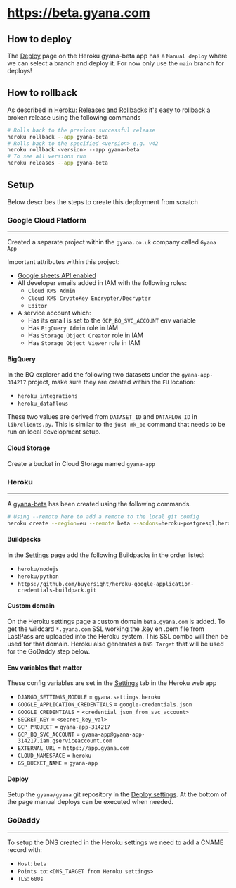 # https://beta.gyana.com

## How to deploy

The [Deploy](https://dashboard.heroku.com/apps/gyana-beta/deploy/github) page on the Heroku gyana-beta app has a `Manual deploy` where we can select a branch and deploy it. For now only use the `main` branch for deploys!

## How to rollback

As described in [Heroku: Releases and Rollbacks](https://blog.heroku.com/releases-and-rollbacks) it's easy to rollback a broken release using the following commands

```zsh
# Rolls back to the previous successful release
heroku rollback --app gyana-beta
# Rolls back to the specified <version> e.g. v42
heroku rollback <version> --app gyana-beta
# To see all versions run
heroku releases --app gyana-beta
```

## Setup

Below describes the steps to create this deployment from scratch

### Google Cloud Platform

---

Created a separate project within the `gyana.co.uk` company called `Gyana App`

Important attributes within this project:

- [Google sheets API enabled](https://console.cloud.google.com/marketplace/product/google/sheets.googleapis.com)
- All developer emails added in IAM with the following roles:
  - `Cloud KMS Admin`
  - `Cloud KMS CryptoKey Encrypter/Decrypter`
  - `Editor`
- A service account which:
  - Has its email is set to the `GCP_BQ_SVC_ACCOUNT` env variable
  - Has `BigQuery Admin` role in IAM
  - Has `Storage Object Creator` role in IAM
  - Has `Storage Object Viewer` role in IAM

#### **BigQuery**

In the BQ explorer add the following two datasets under the `gyana-app-314217` project, make sure they are created within the `EU` location:

- `heroku_integrations`
- `heroku_dataflows`

These two values are derived from `DATASET_ID` and `DATAFLOW_ID` in `lib/clients.py`. This is similar to the `just mk_bq` command that needs to be run on local development setup.

#### **Cloud Storage**

Create a bucket in Cloud Storage named `gyana-app`

### Heroku

---

A [gyana-beta](https://dashboard.heroku.com/apps/gyana-beta) has been created using the following commands.

```zsh
# Using --remote here to add a remote to the local git config
heroku create --region=eu --remote beta --addons=heroku-postgresql,heroku-redis
```

#### **Buildpacks**

In the [Settings](https://dashboard.heroku.com/apps/gyana-beta/settings) page add the following Buildpacks in the order listed:

- `heroku/nodejs`
- `heroku/python`
- `https://github.com/buyersight/heroku-google-application-credentials-buildpack.git`

#### **Custom domain**

On the Heroku settings page a custom domain `beta.gyana.com` is added. To get the wildcard `*.gyana.com` SSL working the .key en .pem file from LastPass are uploaded into the Heroku system. This SSL combo will then be used for that domain. Heroku also generates a `DNS Target` that will be used for the GoDaddy step below.

#### **Env variables that matter**

These config variables are set in the [Settings](https://dashboard.heroku.com/apps/gyana-beta/settings) tab in the Heroku web app

- `DJANGO_SETTINGS_MODULE` = `gyana.settings.heroku`
- `GOOGLE_APPLICATION_CREDENTIALS` = `google-credentials.json`
- `GOOGLE_CREDENTIALS` = `<credential_json_from_svc_account>`
- `SECRET_KEY` = `<secret_key_val>`
- `GCP_PROJECT` = `gyana-app-314217`
- `GCP_BQ_SVC_ACCOUNT` = `gyana-app@gyana-app-314217.iam.gserviceaccount.com`
- `EXTERNAL_URL` = `https://app.gyana.com`
- `CLOUD_NAMESPACE` = `heroku`
- `GS_BUCKET_NAME` = `gyana-app`

#### **Deploy**

Setup the `gyana/gyana` git repository in the [Deploy settings](https://dashboard.heroku.com/apps/gyana-beta/deploy/github). At the bottom of the page manual deploys can be executed when needed.

### GoDaddy

---

To setup the DNS created in the Heroku settings we need to add a CNAME record with:

- `Host`: `beta`
- `Points to`: `<DNS_TARGET from Heroku settings>`
- `TLS`: `600s`
